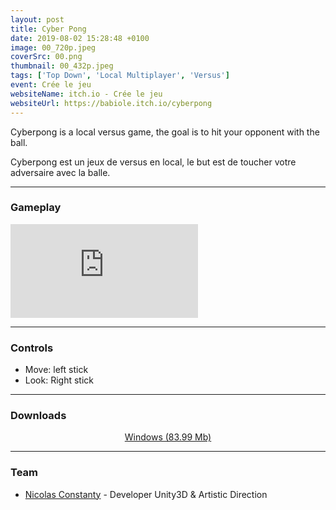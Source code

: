 ```yaml
---
layout: post
title: Cyber Pong
date: 2019-08-02 15:28:48 +0100
image: 00_720p.jpeg
coverSrc: 00.png
thumbnail: 00_432p.jpeg
tags: ['Top Down', 'Local Multiplayer', 'Versus']
event: Crée le jeu
websiteName: itch.io - Crée le jeu
websiteUrl: https://babiole.itch.io/cyberpong
---
```

Cyberpong is a local versus game, the goal is to hit your opponent with the ball.

Cyberpong est un jeux de versus en local, le but est de toucher votre adversaire avec la balle.

***

### Gameplay
<iframe src="https://www.youtube.com/embed/9Jn5SIse8kE" frameborder="0" frameborder="0" allow="accelerometer; clipboard-write; encrypted-media; gyroscope; picture-in-picture" allowfullscreen></iframe>

***

### Controls
* Move: left stick
* Look: Right stick

***

### Downloads
<p style="text-align: center;margin: 0;"><a href="https://1drv.ms/u/s!AoYk8X2I2PMgmfMbT6TRgo5wPUovUw?e=PCJoLb">Windows (83.99 Mb)</a></p>

***

### Team
* [Nicolas Constanty](https://fr.linkedin.com/in/nicolas-constanty-653232113) - Developer Unity3D & Artistic Direction
